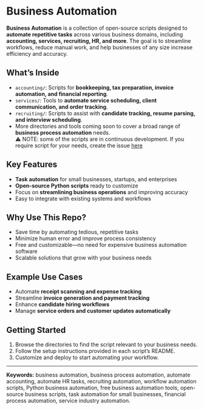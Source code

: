 # Business Automation

**Business Automation** is a collection of open-source scripts designed to **automate repetitive tasks** across various
business domains, including **accounting, services, recruiting, HR, and more**. The goal is to streamline workflows,
reduce manual work, and help businesses of any size increase efficiency and accuracy.

## What’s Inside

- `accounting/`: Scripts for **bookkeeping, tax preparation, invoice automation, and financial reporting**.
- `services/`: Tools to **automate service scheduling, client communication, and order tracking**.
- `recruiting/`: Scripts to assist with **candidate tracking, resume parsing, and interview scheduling**.
- More directories and tools coming soon to cover a broad range of **business process automation** needs.  
  ⚠️ NOTE: some of the scripts are in continuous development. If you require script for your needs, create the issue [here](https://github.com/mrbuslov/business-automation/issues)  

## Key Features

- **Task automation** for small businesses, startups, and enterprises
- **Open-source Python scripts** ready to customize
- Focus on **streamlining business operations** and improving accuracy
- Easy to integrate with existing systems and workflows

## Why Use This Repo?

- Save time by automating tedious, repetitive tasks
- Minimize human error and improve process consistency
- Free and customizable—no need for expensive business automation software
- Scalable solutions that grow with your business needs

## Example Use Cases

- Automate **receipt scanning and expense tracking**
- Streamline **invoice generation and payment tracking**
- Enhance **candidate hiring workflows**
- Manage **service orders and customer updates automatically**

## Getting Started

1. Browse the directories to find the script relevant to your business needs.
2. Follow the setup instructions provided in each script’s README.
3. Customize and deploy to start automating your workflow.

---

**Keywords:** business automation, business process automation, automate accounting, automate HR tasks, recruiting
automation, workflow automation scripts, Python business automation, free business automation tools, open-source
business scripts, task automation for small businesses, financial process automation, service industry automation.

